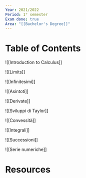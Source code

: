 ```yaml
---
Year: 2021/2022
Period: 1° semester
Exam done: true
Area: "[[Bachelor's Degree]]"
---
```

# Table of Contents

![[Introduction to Calculus]]

![[Limits]]

![[Infinitesimi]]

![[Asintoti]]

![[Derivate]]

![[Sviluppi di Taylor]]

![[Convessità]]

![[Integrali]]

![[Successioni]]

![[Serie numeriche]]
# Resources